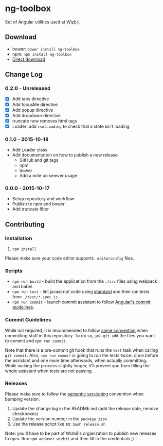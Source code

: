 # ng-toolbox

Set of Angular utilities used at [Wizbii](https://www.wizbii.com/).

## Download

* bower: `bower install ng-toolbox`
* npm: `npm install ng-toolbox`
* [Direct download](https://github.com/wizbii/ng-toolbox/releases)

## Change Log

### 0.2.0 - Unreleased

* [x] Add tabs directive
* [x] Add focusMe directive
* [x] Add popup directive
* [x] Add dropdown directive
* [x] truncate now removes html tags
* [x] Loader: add `isntLoading` to check that a state isn't loading

### 0.1.0 - 2015-10-18

* Add Loader class
* Add documentation on how to publish a new release
  * GitHub and git tags
  * npm
  * bower
  * Add a note on semver usage

### 0.0.0 - 2015-10-17

* Setup repository and workflow
* Publish to npm and bower
* Add truncate filter

## Contributing

### Installation

1. `npm install`

Please make sure your code editor supports `.editorconfig` files.

### Scripts

* `npm run build` - build the application from the `./src` files using webpack and babel.
* `npm run test` - lint javascript code using [standard](http://standardjs.com/) and then run tests from `./test/*.spec.js`.
* `npm run commit` - launch commit assistant to follow [Angular's commit guidelines]((https://github.com/angular/angular.js/blob/master/CONTRIBUTING.md#-git-commit-guidelines)).

### Commit Guidelines

While not required, it is recommended to follow [some convention](https://github.com/angular/angular.js/blob/master/CONTRIBUTING.md#-git-commit-guidelines) when committing stuff in this repository.
To do so, just `git add` the files you want to commit and `npm run commit`.

Note that there is a pre-commit git hook that runs the `test` task when calling `git commit`.
Also, `npm run commit` is going to run the tests twice: once before the assistant and one more time afterwards, when actually committing.
While making the process slightly longer, it'll prevent you from filling the whole assistant when tests are not passing.

### Releases

Please make sure to follow the [semantic versioning](http://semver.org/) convention when bumping version.

1. Update the change log in the README.md (add the release date, remove checkboxes)
2. Update the version number in the `package.json`
3. Use the release script like so: `bash release.sh`

Note: you'll have to be part of Wizbii's organization to publish new releases to npm.
Run `npm adduser wizbii` and then fill in the credentials ;)
